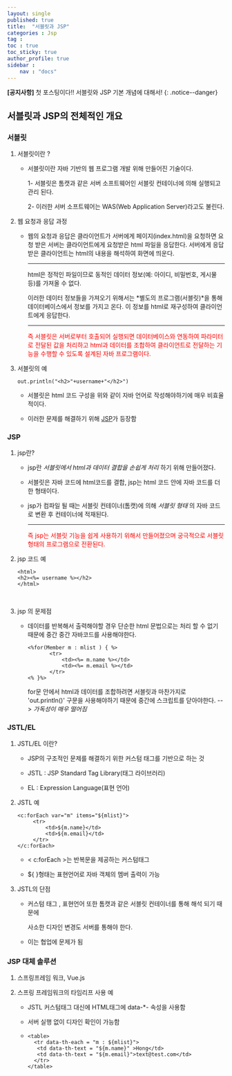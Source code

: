 ```yaml
---
layout: single
published: true
title:  "서블릿과 JSP"
categories : Jsp
tag : 
toc : true
toc_sticky: true
author_profile: true
sidebar :
    nav : "docs"
---
```

**[공지사항]** 첫 포스팅이다!! 서블릿와 JSP 기본 개념에 대해서! 
{: .notice--danger} 


## 서블릿과 JSP의 전체적인 개요



### 서블릿

1. 서블릿이란 ?
   - 서블릿이란 자바 기반의 웹 프로그램 개발 위해 만들어진 기술이다. 
   
     1- 서블릿은 톰캣과 같은 서버 소프트웨어인 서블릿 컨테이너에 의해 실행되고 관리 된다.
   
     2- 이러한 서버 소프트웨어는 WAS(Web Application Server)라고도 불린다.

2. 웹 요청과 응답 과정 

   - 웹의 요청과 응답은 클라이언트가 서버에게 페이지(index.html)을 요청하면 요청 받은 서버는 클라이언트에게 요청받은 html 파일을 응답한다. 서버에게 응답받은 클라이언트는 html의 내용을 해석하여 화면에 띄운다. 

     <hr>

     html은 정적인 파일이므로 동적인 데이터 정보(예: 아이디, 비밀번호, 게시물 등)를 가져올 수 없다.

     이러한 데이터 정보들을 가져오기 위해서는 *별도의 프로그램(서블릿)*을 통해 데이터베이스에서  정보를 가지고 온다. 이 정보를 html로 재구성하여 클라이언트에게 응답한다.

     <hr>

     <p style="color:red">즉 서블릿은 서버로부터 호출되어 실행되면 데이터베이스와 연동하여 파라미터로 전달된 값을 처리하고 html과 데이터를 조합하여 클라이언트로 전달하는 기능을 수행할 수 있도록 설계된 자바 프로그램이다.</p>

3. 서블릿의 예

   ```
   out.println("<h2>"+username+"</h2>")
   ```

   - 서블릿은 html 코드 구성을 위와 같이 자바 언어로 작성해야하기에 매우 비효율적이다.

   - 이러한 문제를 해결하기 위해 <u>JSP</u>가 등장함



   

### JSP

1. jsp란?

   - jsp란 _서블릿에서 html과 데이터 결합을 손쉽게 처리_ 하기 위해 만들어졌다. 

   - 서블릿은 자바 코드에 html코드를 결합, jsp는 html 코드 안에 자바 코드를 더한 형태이다.

   - jsp가 컴파일 될 때는 서블릿 컨테이너(톰캣)에 의해  _서블릿 형태_ 의 자바 코드로 변환 후 컨테이너에 적재된다.

     <hr>

      <p style="color:red">즉 jsp는 서블릿 기능을 쉽게 사용하기 위해서 만들어졌으며 궁극적으로 서블릿 형태의 프로그램으로 전환된다.</p>

2. jsp 코드 예
   ```
   <html>
   <h2><%= username %></h2>
   </html>
   ```

​    

3. jsp 의 문제점

   - 데이터를 반복해서 출력해야할 경우 단순한 html 문법으로는 처리 할 수 없기 때문에 중간 중간 자바코드를 사용해야한다. 

     ```
     <%for(Member m : mlist ) { %>
     		<tr>
     			<td><%= m.name %></td>
     			<td><%= m.email %></td>
     		</tr>
     <% }%>
     ```

     for문 안에서 html과 데이터를 조합하려면 서블릿과 마찬가지로 'out.println()' 구문을 사용해야하기 때문에 중간에 스크립트를 닫아야한다.  --> _가독성이 매우 떨어짐_



### JSTL/EL

1. JSTL/EL 이란? 

   - JSP의 구조적인 문제를 해결하기 위한 커스텀 태그를 기반으로 하는 것

   - JSTL : JSP Standard Tag Library(태그 라이브러리)

   - EL : Expression Language(표현 언어)

   

2. JSTL 예

   ```
   <c:forEach var="m" items="${mlist}">
   		<tr>
   			<td>${m.name}</td>
   			<td>${m.email}</td>
   		</tr>
   </c:forEach>
   ```

   - < c:forEach >는 반복문을 제공하는 커스텀태그
   
   - ${       }형태는 표현언어로 자바 객체의 멤버 출력이 가능   
   
     
   
3. JSTL의 단점

   - 커스텀 태그 , 표현언어 또한 톰캣과 같은 서블릿 컨테이너를 통해 해석 되기 때문에
   
      사소한  디자인 변경도 서버를 통해야 한다.
   
   - 이는 협업에 문제가 됨
   



### JSP 대체 솔루션 

1. 스프링프레임 워크, Vue.js


2. 스프링 프레임워크의 타임리프 사용 예

   - JSTL 커스텀태그 대신에 HTML태그에 data-*- 속성을 사용함

   - 서버 실행 없이 디자인 확인이 가능함
   
   - ```
     <table>
       <tr data-th-each = "m : ${mlist}">
       	<td data-th-text = "${m.name}" >Hong</td>
       	<td data-th-text = "${m.email}">text@test.com</td>
       </tr>
     </table>
     ```
   
     



   

   

   

   

   

   